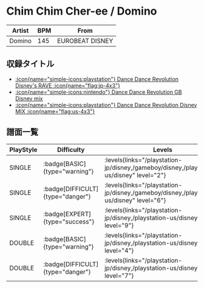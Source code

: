 # Chim Chim Cher-ee / Domino

|Artist|BPM|From|
|------|---|----|
|Domino|145|EUROBEAT DISNEY|

## 収録タイトル

- [:icon{name="simple-icons:playstation"} Dance Dance Revolution Disney's RAVE :icon{name="flag:jp-4x3"}](/playstation-jp/disney)
- [:icon{name="simple-icons:nintendo"} Dance Dance Revolution GB Disney mix](/gameboy/disney)
- [:icon{name="simple-icons:playstation"} Dance Dance Revolution Disney MIX :icon{name="flag:us-4x3"}](/playstation-us/disney)

## 譜面一覧

|PlayStyle|Difficulty|Levels|Notes|Movie|
|---------|----------|------|-----|-----|
|SINGLE| :badge[BASIC]{type="warning"}| :levels{links="/playstation-jp/disney,/gameboy/disney,/playstation-us/disney" level="2"}|91/0||
|SINGLE| :badge[DIFFICULT]{type="danger"}| :levels{links="/playstation-jp/disney,/gameboy/disney,/playstation-us/disney" level="6"}|222/0||
|SINGLE| :badge[EXPERT]{type="success"}| :levels{links="/playstation-jp/disney,/playstation-us/disney" level="9"}|278/0||
|DOUBLE| :badge[BASIC]{type="warning"}| :levels{links="/playstation-jp/disney,/playstation-us/disney" level="4"}|164/0||
|DOUBLE| :badge[DIFFICULT]{type="danger"}| :levels{links="/playstation-jp/disney,/playstation-us/disney" level="7"}|274/0||
